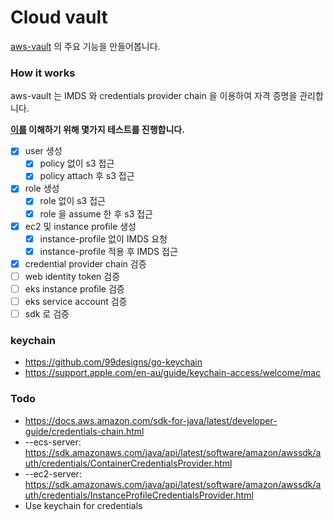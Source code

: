 # Cloud vault

[aws-vault](https://github.com/99designs/aws-vault) 의 주요 기능을 만들어봅니다.

### How it works

aws-vault 는 IMDS 와 credentials provider chain 을 이용하여 자격 증명을 관리합니다.

**[이를](./docs/instance-metadata.md) 이해하기 위해 몇가지 테스트를 진행합니다.**
- [x] user 생성
  - [x] policy 없이 s3 접근
  - [x] policy attach 후 s3 접근
- [x] role 생성
  - [x] role 없이 s3 접근
  - [x] role 을 assume 한 후 s3 접근
- [x] ec2 및 instance profile 생성
  - [x] instance-profile 없이 IMDS 요청
  - [x] instance-profile 적용 후 IMDS 접근
- [x] credential provider chain 검증
- [ ] web identity token 검증
- [ ] eks instance profile 검증
- [ ] eks service account 검증
- [ ] sdk 로 검증

### keychain
- https://github.com/99designs/go-keychain
- https://support.apple.com/en-au/guide/keychain-access/welcome/mac

### Todo

- https://docs.aws.amazon.com/sdk-for-java/latest/developer-guide/credentials-chain.html
- --ecs-server: https://sdk.amazonaws.com/java/api/latest/software/amazon/awssdk/auth/credentials/ContainerCredentialsProvider.html
- --ec2-server: https://sdk.amazonaws.com/java/api/latest/software/amazon/awssdk/auth/credentials/InstanceProfileCredentialsProvider.html
- Use keychain for credentials
